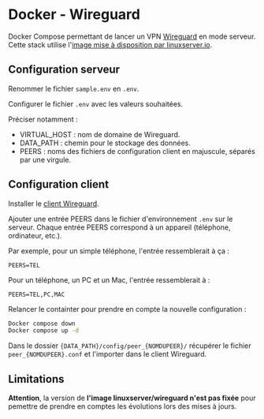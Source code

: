 # Docker - Wireguard

Docker Compose permettant de lancer un VPN [Wireguard](https://www.wireguard.com/) en mode serveur.
Cette stack utilise l'[image mise à disposition par linuxserver.io](https://hub.docker.com/r/linuxserver/wireguard).

## Configuration serveur

Renommer le fichier ``sample.env`` en ``.env``.

Configurer le fichier ``.env`` avec les valeurs souhaitées.

Préciser notamment :

- VIRTUAL_HOST : nom de domaine de Wireguard.
- DATA_PATH : chemin pour le stockage des données.
- PEERS : noms des fichiers de configuration client en majuscule, séparés par une virgule.

## Configuration client

Installer le [client Wireguard](https://www.wireguard.com/install/).

Ajouter une entrée PEERS dans le fichier d'environnement ``.env`` sur le serveur. Chaque entrée PEERS correspond à un appareil (téléphone, ordinateur, etc.).

Par exemple, pour un simple téléphone, l'entrée ressemblerait à ça :

```shell
PEERS=TEL
```

Pour un téléphone, un PC et un Mac, l'entrée ressemblerait à :

```shell
PEERS=TEL,PC,MAC
```

Relancer le containter pour prendre en compte la nouvelle configuration :

```sh
Docker compose down
Docker compose up -d
```

Dans le dossier ``{DATA_PATH}/config/peer_{NOMDUPEER}/`` récupérer le fichier ``peer_{NOMDUPEER}.conf`` et l'importer dans le client Wireguard.

## Limitations

**Attention**, la version de **l'image linuxserver/wireguard n'est pas fixée** pour pemettre de prendre en comptes les évolutions lors des mises à jours.
